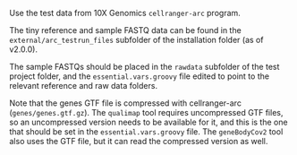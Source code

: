 Use the test data from 10X Genomics `cellranger-arc` program.

The tiny reference and sample FASTQ data can be found in the `external/arc_testrun_files` subfolder of the installation folder (as of v2.0.0).

The sample FASTQs should be placed in the `rawdata` subfolder of the test project folder, and the `essential.vars.groovy` file edited to point to the relevant reference and raw data folders.

Note that the genes GTF file is compressed with cellranger-arc (`genes/genes.gtf.gz`). The `qualimap` tool requires uncompressed GTF files, so an uncompressed version needs to be available for it, and this is the one that should be set in the `essential.vars.groovy` file. The `geneBodyCov2` tool also uses the GTF file, but it can read the compressed version as well.

